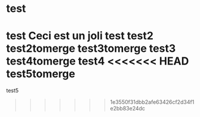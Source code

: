 # test
test
Ceci est un joli test
test2
test2tomerge
test3tomerge
test3
test4tomerge
test4
<<<<<<< HEAD
test5tomerge
=======
test5
>>>>>>> 1e3550f31dbb2afe63426cf2d34f1e2bb83e24dc
